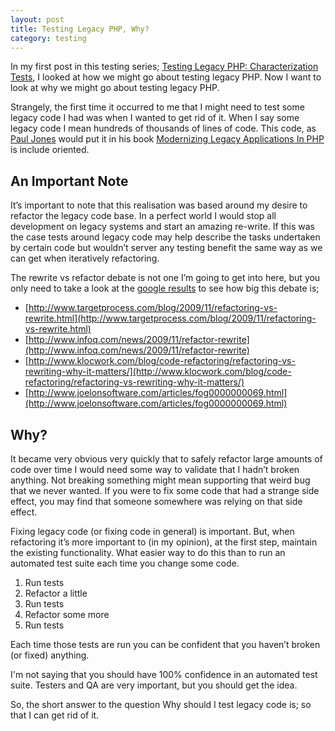 ```yaml
---
layout: post
title: Testing Legacy PHP, Why?
category: testing
---
```


In my first post in this testing series; [Testing Legacy PHP: Characterization Tests](/2014/06/14/testing-legacy-php-characterization-tests/), I looked at how we might go about testing legacy PHP. Now I want to look at why we might go about testing legacy PHP.
<!--more-->

Strangely, the first time it occurred to me that I might need to test some legacy code I had was when I wanted to get rid of it. When I say some legacy code I mean hundreds of thousands of lines of code. This code, as [Paul Jones](https://twitter.com/pmjones) would put it in his book [Modernizing Legacy Applications In PHP](https://leanpub.com/mlaphp) is include oriented.

## An Important Note

It’s important to note that this realisation was based around my desire to refactor the legacy code base. In a perfect world I would stop all development on legacy systems and start an amazing re-write. If this was the case tests around legacy code may help describe the tasks undertaken by certain code but wouldn’t server any testing benefit  the same way as we can get when iteratively refactoring.

The rewrite vs refactor debate is not one I’m going to get into here, but you only need to take a look at the [google results](https://www.google.co.uk/search?q=rewrite%20vs%20refactor) to see how big this debate is;

- [http://www.targetprocess.com/blog/2009/11/refactoring-vs-rewrite.html](http://www.targetprocess.com/blog/2009/11/refactoring-vs-rewrite.html)
- [http://www.infoq.com/news/2009/11/refactor-rewrite](http://www.infoq.com/news/2009/11/refactor-rewrite)
- [http://www.klocwork.com/blog/code-refactoring/refactoring-vs-rewriting-why-it-matters/](http://www.klocwork.com/blog/code-refactoring/refactoring-vs-rewriting-why-it-matters/)
- [http://www.joelonsoftware.com/articles/fog0000000069.html](http://www.joelonsoftware.com/articles/fog0000000069.html)

## Why?

It became very obvious very quickly that to safely refactor large amounts of code over time I would need some way to validate that I hadn’t broken anything. Not breaking something might mean supporting that weird bug that we never wanted. If you were to fix some code that had a strange side effect, you may find that someone somewhere was relying on that side effect.

Fixing legacy code (or fixing code in general) is important. But, when refactoring it’s more important to (in my opinion), at the first step, maintain the existing functionality. What easier way to do this than to run an automated test suite each time you change some code.

1. Run tests
2. Refactor a little
3. Run tests
4. Refactor some more
5. Run tests

Each time those tests are run you can be confident that you haven’t broken (or fixed) anything.

I'm not saying that you should have 100% confidence in an automated test suite. Testers and QA are very important, but you should get the idea.

So, the short answer to the question Why should I test legacy code is; so that I can get rid of it.
